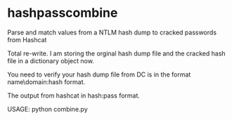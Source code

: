 # hashpasscombine

Parse and match values from a NTLM hash dump to cracked passwords from Hashcat
  
Total re-write.  I am storing the orginal hash dump file and the cracked hash file in a dictionary object now.

You need to verify your hash dump file from DC is in the format name\\domain:hash format.

The output from hashcat in hash:pass format.

USAGE:  python combine.py <originaldumphashfile> <hashcatcrackedhashfile>


